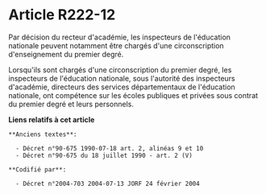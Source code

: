 # Article R222-12

Par décision du recteur d'académie, les inspecteurs de l'éducation nationale peuvent notamment être chargés d'une
circonscription d'enseignement du premier degré.

Lorsqu'ils sont chargés d'une circonscription du premier degré, les inspecteurs de l'éducation nationale, sous l'autorité des
inspecteurs d'académie, directeurs des services départementaux de l'éducation nationale, ont compétence sur les écoles
publiques et privées sous contrat du premier degré et leurs personnels.

**Liens relatifs à cet article**

	**Anciens textes**:

	  - Décret n°90-675 1990-07-18 art. 2, alinéas 9 et 10
	  - Décret n°90-675 du 18 juillet 1990 - art. 2 (V)

	**Codifié par**:

	  - Décret n°2004-703 2004-07-13 JORF 24 février 2004
